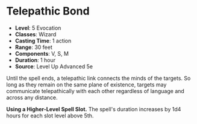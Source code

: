 # Telepathic Bond

- **Level**: 5 Evocation
- **Classes**: Wizard
- **Casting Time**: 1 action
- **Range**: 30 feet
- **Components**: V, S, M
- **Duration**: 1 hour
- **Source**: Level Up Advanced 5e

Until the spell ends, a telepathic link connects the minds of the targets. So long as they remain on the same plane of existence, targets may communicate telepathically with each other regardless of language and across any distance.

**Using a Higher-Level Spell Slot.** The spell's duration increases by 1d4 hours for each slot level above 5th.

